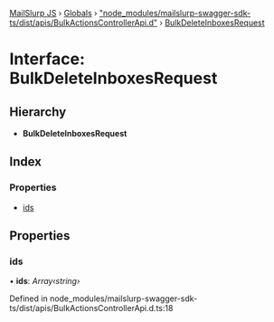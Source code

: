[MailSlurp JS](../README.md) › [Globals](../globals.md) › ["node_modules/mailslurp-swagger-sdk-ts/dist/apis/BulkActionsControllerApi.d"](../modules/_node_modules_mailslurp_swagger_sdk_ts_dist_apis_bulkactionscontrollerapi_d_.md) › [BulkDeleteInboxesRequest](_node_modules_mailslurp_swagger_sdk_ts_dist_apis_bulkactionscontrollerapi_d_.bulkdeleteinboxesrequest.md)

# Interface: BulkDeleteInboxesRequest

## Hierarchy

* **BulkDeleteInboxesRequest**

## Index

### Properties

* [ids](_node_modules_mailslurp_swagger_sdk_ts_dist_apis_bulkactionscontrollerapi_d_.bulkdeleteinboxesrequest.md#ids)

## Properties

###  ids

• **ids**: *Array‹string›*

Defined in node_modules/mailslurp-swagger-sdk-ts/dist/apis/BulkActionsControllerApi.d.ts:18
